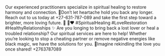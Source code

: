  Our experienced practitioners specialize in spiritual healing to restore harmony and connection. 🌟Don’t let heartache hold you back any longer. Reach out to us today at +27-631-787-089 and take the first step toward a brighter, more loving future. 💌 💬❤️ #SpiritualHealing #LoveRestoration #HealthyRelationships
✨ Are you longing to bring back a lost lover or heal a troubled relationship? Our spiritual services are here to help! Whether you’re looking to stop a cheating partner or remove negative energies like black magic, we have the solutions for you. 💖Imagine rekindling the love you once shared! +2763787089
